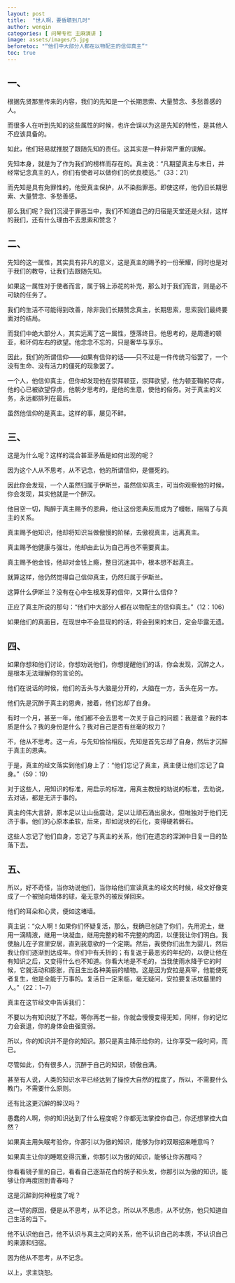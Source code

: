 ```yaml
---
layout: post
title:  "世人啊，要昏聩到几时"
author: wenqin
categories: [ 问琴专栏 主麻演讲 ]
image: assets/images/5.jpg
beforetoc: "“他们中大部分人都在以物配主的信仰真主”"
toc: true
---
```


## 一、

根据先贤那里传来的内容，我们的先知是一个长期思索、大量赞念、多愁善感的人。

而很多人在听到先知的这些属性的时候，也许会误以为这是先知的特性，是其他人不应该具备的。

如此，他们轻易就推脱了跟随先知的责任。这其实是一种非常严重的误解。

先知本身，就是为了作为我们的榜样而存在的。真主说：“凡期望真主与末日，并经常记念真主的人，你们有使者可以做你们的优良模范。”（33：21）

而先知是具有免罪性的，他受真主保护，从不染指罪恶。即使这样，他仍旧长期思索、大量赞念、多愁善感。

那么我们呢？我们沉浸于罪恶当中，我们不知道自己的归宿是天堂还是火狱，这样的我们，还有什么理由不去思索和赞念？

## 二、

先知的这一属性，其实具有非凡的意义，这是真主的赐予的一份荣耀，同时也是对于我们的教导，让我们去跟随先知。

如果这一属性对于使者而言，属于锦上添花的补充，那么对于我们而言，则是必不可缺的任务了。

我们的生活不可能得到改善，除非我们长期赞念真主，长期思索，思索我们最终要面对的结局。

而我们中绝大部分人，其实远离了这一属性，堕落终日。他思考的，是周遭的顿亚，和环伺左右的欲望。他念念不忘的，只是奢华与享乐。

因此，我们的所谓信仰——如果有信仰的话——只不过是一件传统习俗罢了，一个没有生命、没有活力的僵死的现象罢了。

一个人，他信仰真主，但你却发现他在崇拜顿亚，崇拜欲望，他为顿亚鞠躬尽瘁，他的心已被欲望俘虏，他朝夕思考的，是他的生意，使他的俗务。对于真主的义务，永远都排列在最后。

虽然他信仰的是真主。这样的事，屡见不鲜。

## 三、

这是为什么呢？这样的混合甚至矛盾是如何出现的呢？

因为这个人从不思考，从不记念，他的所谓信仰，是僵死的。

因此你会发现，一个人虽然归属于伊斯兰，虽然信仰真主，可当你观察他的时候，你会发现，其实他就是一个醉汉。

他目空一切，陶醉于真主赐予的恩典，他让这份恩典反而成为了幔帐，阻隔了与真主的关系。

真主赐予他知识，他却将知识当做傲慢的阶梯，去傲视真主，远离真主。

真主赐予他健康与强壮，他却由此认为自己再也不需要真主。

真主赐予他金钱，他却对金钱上瘾，整日沉迷其中，根本想不起真主。

就算这样，他仍然觉得自己信仰真主，仍然归属于伊斯兰。

这算什么伊斯兰？没有在心中生根发芽的信仰，又算什么信仰？

正应了真主所说的那句：“他们中大部分人都在以物配主的信仰真主。”（12：106）

如果他们的真面目，在现世中不会显现的的话，将会到来的末日，定会毕露无遗。

## 四、

如果你想和他们讨论，你想劝说他们，你想提醒他们的话，你会发现，沉醉之人，是根本无法理解你的言论的。

他们在说话的时候，他们的舌头与大脑是分开的，大脑在一方，舌头在另一方。

他们先是沉醉于真主的恩典，接着，他们忘却了自身。

有时一个月，甚至一年，他们都不会去思考一次关于自己的问题：我是谁？我的本质是什么？我的身份是什么？我对自己是否有丝毫的权力？

不，他从不思考。这一点，与先知恰恰相反。先知是首先忘却了自身，然后才沉醉于真主的恩典。

于是，真主的经文落实到他们身上了：“他们忘记了真主，真主便让他们忘记了自身。”（59：19）

对于这些人，用知识的标准，用启示的标准，用真主教授的劝说的标准，去劝说，去对话，都是无济于事的。

真主的伟大言辞，原本足以让山岳震动，足以让顽石涌出泉水，但唯独对于他们无济于事。他们的心原本柔软，后来，却如泥块的石化，变得硬若磐石。

这些人忘记了他们自身，忘记了与真主的关系，他们在遗忘的深渊中日复一日的坠落下去。

## 五、

所以，好不奇怪，当你劝说他们，当你给他们宣读真主的经文的时候，经文好像变成了一个被抛向墙体的球，毫无意外的被反弹回来。

他们的耳朵和心灵，便如这堵墙。

真主说：“众人啊！如果你们怀疑复活，那么，我确已创造了你们，先用泥土，继用一滴精液，继用一块凝血，继用完整的和不完整的肉团，以便我让你们明白。我使胎儿在子宫里安居，直到我意欲的一个定期。然后，我使你们出生为婴儿，然后我让你们逐渐到达成年。你们中有夭折的；有复返于最恶劣的年纪的，以便让他在有知识之后，又变得什么也不知道。你看大地是不毛的，当我使雨水降于它的时候，它就活动和膨胀，而且生出各种美丽的植物。这是因为安拉是真宰，他能使死者复生，他是全能于万事的。复活日一定来临，毫无疑问，安拉要复活坟墓里的人。”（22：1~7）

真主在这节经文中告诉我们：

不要以为有知识就了不起，等你再老一些，你就会慢慢变得无知，同样，你的记忆力会衰退，你的身体会由强变弱。

所以，你的知识并不是你的知识。那只是真主降示给你的，让你享受一段时间，而已。

尽管如此，仍有很多人，沉醉于自己的知识，骄傲自满。

甚至有人说，人类的知识水平已经达到了操控大自然的程度了，所以，不需要什么教门，不需要什么原则。

还有比这更沉醉的醉汉吗？

愚蠢的人啊，你的知识达到了什么程度呢？你都无法掌控你自己，你还想掌控大自然？

如果真主用失眠考验你，你那引以为傲的知识，能够为你的双眼招来睡意吗？

如果真主让你的睡眠变得沉重，你那引以为傲的知识，能够让你苏醒吗？

你看看镜子里的自己，看看自己逐渐花白的胡子和头发，你那引以为傲的知识，能够让你再度回到青春吗？

这是沉醉到何种程度了呢？

这一切的原因，便是从不思考，从不记念，所以从不思虑，从不忧伤，他只知道自己生活的当下。

他不认识他自己，他不认识与真主之间的关系，他不认识自己的本质，不认识自己的来源和归宿。

因为他从不思考，从不记念。

以上，求主饶恕。

